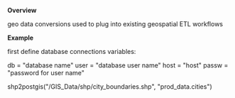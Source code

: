 **Overview**

geo data conversions used to plug into existing geospatial ETL workflows

**Example**

first define database connections variables:

db = "database name"
user = "database user name"
host = "host"
passw = "password for user name"

shp2postgis("/GIS_Data/shp/city_boundaries.shp", "prod_data.cities")
